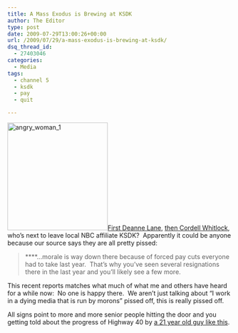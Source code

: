 ```yaml
---
title: A Mass Exodus is Brewing at KSDK
author: The Editor
type: post
date: 2009-07-29T13:00:26+00:00
url: /2009/07/29/a-mass-exodus-is-brewing-at-ksdk/
dsq_thread_id:
  - 27403046
categories:
  - Media
tags:
  - channel 5
  - ksdk
  - pay
  - quit

---
```

[<img class="alignright size-full wp-image-1130" title="angry_woman_1" src="http://punchingkitty.com/wp-content/uploads/2009/07/angry_woman_1.jpg" alt="angry_woman_1" width="225" height="242" />][1][First Deanne Lane][2], [then Cordell Whitlock][3], who&#8217;s next to leave local NBC affiliate KSDK?  Apparently it could be anyone because our source says they are all pretty pissed:

>  ****&#8230;morale is way down there because of forced pay cuts everyone had to take last year.  That&#8217;s why you&#8217;ve seen several resignations there in the last year and you&#8217;ll likely see a few more.

This recent reports matches what much of what me and others have heard for a while now:  No one is happy there.  We aren&#8217;t just talking about &#8220;I work in a dying media that is run by morons&#8221; pissed off, this is really pissed off.

All signs point to more and more senior people hitting the door and you getting told about the progress of Highway 40 by [a 21 year old guy like this][4].

 [1]: http://punchingkitty.com/wp-content/uploads/2009/07/angry_woman_1.jpg
 [2]: http://punchingkitty.com/2009/07/14/deanne-lane-escapes-local-news-to-centene/
 [3]: http://punchingkitty.com/2009/07/27/cordell-whitlock-drops-ksdk-like-its-hot/
 [4]: http://www.youtube.com/watch?v=W45DRy7M1no